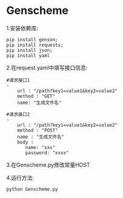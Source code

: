 # Genscheme
1.安装依赖库:
    
    pip install genson;
    pip install requests;
    pip install json;
    pip install yaml

2.在request.yaml中填写接口信息:
  
    #请求接口1
    -
        url : "/path?key1=value1&key2=value2"
        method : "GET"
        name: "生成文件名"
    
    #请求接口2
    -
        url : "/path?key1=value1&key2=value2"
        method : "POST"
        name : "生成文件名"
        body : 
           name: "xxx"
           password: "xxxx"
 3.在Genscheme.py修改常量HOST
 
 4.运行方法:
  
    python Genscheme.py
